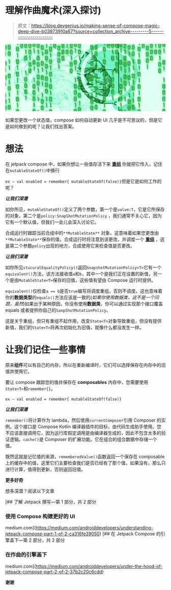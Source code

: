 # 理解作曲魔术(深入探讨)

> 原文：<https://blog.devgenius.io/making-sense-of-compose-magic-deep-dive-b03873910a67?source=collection_archive---------5----------------------->

![](img/9a67b6bce4572ff8fb136294583c5b07.png)

如果您更改一个状态值，compose 如何自动更新 UI 几乎是不可思议的，但是它是如何做到的呢？让我们找出答案。

# 想法

在 jetpack compose 中，如果你想让一些值存活下来 [**重组**](https://developer.android.com/jetpack/compose/mental-model#recomposition) 你就把它传入，记住在`mutableStateOf()`中换行

`ex — val enabled = remember{ mutableStateOf(false)}`但是它是如何工作的呢？

***让我们深潜***

如你所见，`mutableStateOf()`定义了两个参数，第一个是`value:T`，它是它所保存的对象，第二个是`policy:SnapShotMutationPolicy` ，我们通常不关心它，因为它有一个默认值，但我们一会儿会深入讨论它。

合成运行时跟踪当前合成中的`**MutableState**` 对象，这意味着如果您更改由`**MutableState**`保存的值，合成运行时将注意到该更改，并调度一个 [**重组**](https://developer.android.com/jetpack/compose/mental-model#recomposition) ，这是第二个参数`policy`出现的地方，合成使用它来检查值是否更改。

***让我们深潜***

如你所见`stucuralEqualityPolicy()`返回`SnapshotMutationPolicy<T>`它有一个`equivalent()`方法，该方法接收值`a`和`b`，其中一个是我们正在设置的新值，另一个是由`MutableState<T>`保存的旧值，这些值有望由 Compose 运行时提供。

`equivalent()`仅检查`a == b`是否`true`编写将调度重组，否则不调度。这也意味着你的**数据类型**的`equals()`方法应该是一致的(*如果你使用数据类，这不是一个问题，虽然*)如果出于某种原因，你没有使用**数据类**，你可以通过实现那个接口覆盖 equals 或者提供你自己的`SanpShotMutationPolicy`。

这是关于重组，但只有重组不起作用，改变`State<T>`对象导致重组，但没有提供新值，我们的`State<T>`将再次初始化为旧值，就像什么都没发生一样。

# 让我们记住一些事情

原来**组件**可以有自己的内存，所以在重新编译时，它们可以选择保存在内存中的旧值并使用它。

要让 compose 跟踪您的值并保存在 **composables** 内存中，您需要使用`State<T>`和`remember{}`。

`ex — val enabled = remember{ mutableStateOf(false)}`

***让我们深潜***

`remember()`将计算作为 lambda，然后使用`currentComposer`引用 Composer 的实例。这个接口是 Compose Kotlin 编译器插件的目标，由代码生成助手使用。您不应该直接调用它，因为运行库假定调用是由编译器生成的，因此不包含太多的验证逻辑。`cache()`是 Composer 的扩展功能。它在组合的组合数据中存储一个值。

既然这就是记忆值的来源，`rememberedValue()`函数返回一个保存在 composable 上的缓存中的值，这里它们主要检查我们是否已经有了那个值，如果没有，那么只进行计算，值得到更新，否则返回旧值。

**更多好奇**

想多深潜？阅读以下文章

[](https://medium.com/androiddevelopers/understanding-jetpack-compose-part-1-of-2-ca316fe39050) [## 了解 Jetpack 撰写—第 1 部分，共 2 部分

### 使用 Compose 构建更好的 UI

medium.com](https://medium.com/androiddevelopers/understanding-jetpack-compose-part-1-of-2-ca316fe39050) [](https://medium.com/androiddevelopers/under-the-hood-of-jetpack-compose-part-2-of-2-37b2c20c6cdd) [## 在 Jetpack Compose 的引擎盖下—第 2 部分，共 2 部分

### 在作曲的引擎盖下

medium.com](https://medium.com/androiddevelopers/under-the-hood-of-jetpack-compose-part-2-of-2-37b2c20c6cdd) 

**谢谢**